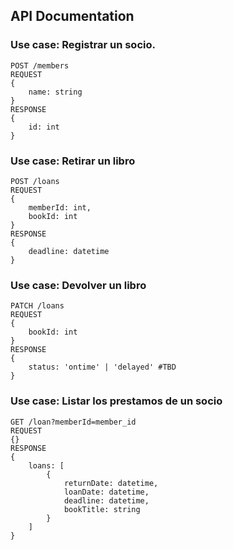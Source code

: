 ## API Documentation

### Use case: Registrar un socio.

```
POST /members
REQUEST 
{
    name: string
}
RESPONSE
{
    id: int
}
```

### Use case: Retirar un libro
```
POST /loans
REQUEST
{
    memberId: int,
    bookId: int
}
RESPONSE
{
    deadline: datetime
}
```

### Use case: Devolver un libro
```
PATCH /loans
REQUEST
{
    bookId: int
}
RESPONSE
{
    status: 'ontime' | 'delayed' #TBD
}
```

### Use case: Listar los prestamos de un socio
```
GET /loan?memberId=member_id
REQUEST
{}
RESPONSE
{
    loans: [
        {
            returnDate: datetime,
            loanDate: datetime,
            deadline: datetime,
            bookTitle: string
        }
    ]
}
```
